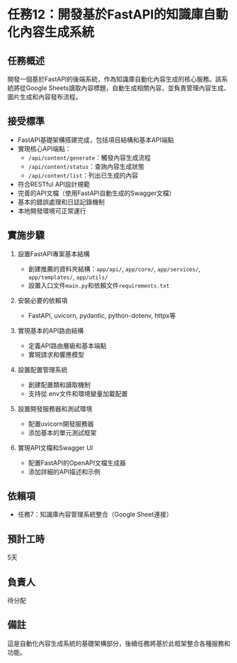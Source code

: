 # 任務12：開發基於FastAPI的知識庫自動化內容生成系統

## 任務概述
開發一個基於FastAPI的後端系統，作為知識庫自動化內容生成的核心服務。該系統將從Google Sheets讀取內容標題，自動生成相關內容，並負責管理內容生成、圖片生成和內容發布流程。

## 接受標準
- FastAPI基礎架構搭建完成，包括項目結構和基本API端點
- 實現核心API端點：
  - `/api/content/generate`：觸發內容生成流程
  - `/api/content/status`：查詢內容生成狀態
  - `/api/content/list`：列出已生成的內容
- 符合RESTful API設計規範
- 完善的API文檔（使用FastAPI自動生成的Swagger文檔）
- 基本的錯誤處理和日誌記錄機制
- 本地開發環境可正常運行

## 實施步驟
1. 設置FastAPI專案基本結構
   - 創建推薦的資料夾結構：`app/api/`, `app/core/`, `app/services/`, `app/templates/`, `app/utils/`
   - 設置入口文件`main.py`和依賴文件`requirements.txt`

2. 安裝必要的依賴項
   - FastAPI, uvicorn, pydantic, python-dotenv, httpx等

3. 實現基本的API路由結構
   - 定義API路由層級和基本端點
   - 實現請求和響應模型

4. 設置配置管理系統
   - 創建配置類和讀取機制
   - 支持從.env文件和環境變量加載配置

5. 設置開發服務器和測試環境
   - 配置uvicorn開發服務器
   - 添加基本的單元測試框架

6. 實現API文檔和Swagger UI
   - 配置FastAPI的OpenAPI文檔生成器
   - 添加詳細的API描述和示例

## 依賴項
- 任務7：知識庫內容管理系統整合（Google Sheet連接）

## 預計工時
5天

## 負責人
待分配

## 備註
這是自動化內容生成系統的基礎架構部分，後續任務將基於此框架整合各種服務和功能。 